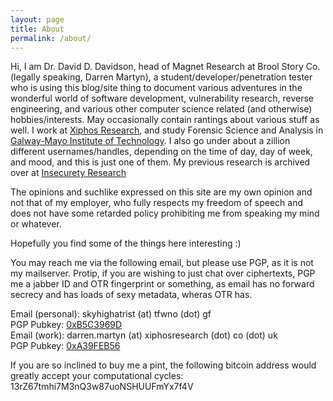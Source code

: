```yaml
---
layout: page
title: About
permalink: /about/
---
```


Hi, I am Dr. David D. Davidson, head of Magnet Research at Brool Story Co. (legally speaking, Darren Martyn), a student/developer/penetration tester who is using this blog/site thing to document various adventures in the wonderful world of software development, vulnerability research, reverse engineering, and various other computer science related (and otherwise) hobbies/interests. May occasionally contain rantings about various stuff as well. I work at [Xiphos Research][xiphosresearch], and study Forensic Science and Analysis in [Galway-Mayo Institute of Technology][gmit]. I also go under about a zillion different usernames/handles, depending on the time of day, day of week, and mood, and this is just one of them. My previous research is archived over at [Insecurety Research][insecurety]

The opinions and suchlike expressed on this site are my own opinion and not that of my employer, who fully respects my freedom of speech and does not have some retarded policy prohibiting me from speaking my mind or whatever.

Hopefully you find some of the things here interesting :)

You may reach me via the following email, but please use PGP, as it is not my mailserver. Protip, if you are wishing to just chat over ciphertexts, PGP me a jabber ID and OTR fingerprint or something, as email has no forward secrecy and has loads of sexy metadata, wheras OTR has.

Email (personal): skyhighatrist (at) tfwno (dot) gf  
PGP Pubkey: [0xB5C3969D][key-skyhighatrist]   
Email (work): darren.martyn (at) xiphosresearch (dot) co (dot) uk  
PGP Pubkey: [0xA39FEB56][key-xrl]

If you are so inclined to buy me a pint, the following bitcoin address would greatly accept your computational cycles: 13rZ67tmhi7M3nQ3w87uoNSHUUFmYx7f4V

[xiphosresearch]: http://www.xiphosresearch.com
[gmit]: http://gmit.ie
[insecurety]: http://insecurety.net
[key-skyhighatrist]: http://0x27.me/0xB5C3969D.asc
[key-xrl]: http://0x27.me/0xA39FEB56.asc
